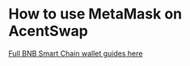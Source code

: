 # How to use MetaMask on AcentSwap

[Full BNB Smart Chain wallet guides here](https://docs.binance.org/smart-chain/wallet/metamask.html)

